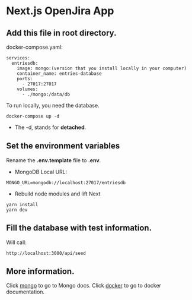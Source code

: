 # Next.js OpenJira App


## Add this file in root directory.

docker-compose.yaml:
```
services:
  entriesdb:
    image: mongo:(version that you install locally in your computer)
    container_name: entries-database
    ports:
      - 27017:27017
    volumes:
      - ./mongo:/data/db
```


To run locally, you need the database.
```
docker-compose up -d
```

* The -d, stands for __detached__.


## Set the environment variables
Rename the __.env.template__ file to __.env__.
* MongoDB Local URL:
```
MONGO_URL=mongodb://localhost:27017/entriesdb
```

* Rebuild node modules and lift Next
```
yarn install
yarn dev
```


## Fill the database with test information.

Will call:
```
http://localhost:3000/api/seed
```


## More information.


Click [mongo](https://www.mongodb.com/) to go to Mongo docs. 
Click [docker](https://www.docker.com/) to go to docker documentation.









